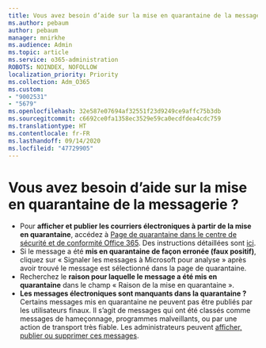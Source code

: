 ```yaml
---
title: Vous avez besoin d’aide sur la mise en quarantaine de la messagerie ?
ms.author: pebaum
author: pebaum
manager: mnirkhe
ms.audience: Admin
ms.topic: article
ms.service: o365-administration
ROBOTS: NOINDEX, NOFOLLOW
localization_priority: Priority
ms.collection: Adm_O365
ms.custom:
- "9002531"
- "5679"
ms.openlocfilehash: 32e587e07694af32551f23d9249ce9affc75b3db
ms.sourcegitcommit: c6692ce0fa1358ec3529e59ca0ecdfdea4cdc759
ms.translationtype: HT
ms.contentlocale: fr-FR
ms.lasthandoff: 09/14/2020
ms.locfileid: "47729905"
---
```

# <a name="need-help-with-email-quarantine"></a>Vous avez besoin d’aide sur la mise en quarantaine de la messagerie ?

- Pour **afficher et publier les courriers électroniques à partir de la mise en quarantaine**, accédez à [Page de quarantaine dans le centre de sécurité et de conformité Office 365](https://protection.office.com/quarantine). Des instructions détaillées sont [ici](https://docs.microsoft.com/microsoft-365/security/office-365-security/find-and-release-quarantined-messages-as-a-user?view=o365-worldwide#view-your-quarantined-messages).
- Si le message a été **mis en quarantaine de façon erronée (faux positif)**, cliquez sur « Signaler les messages à Microsoft pour analyse » après avoir trouvé le message est sélectionné dans la page de quarantaine. 
- Recherchez le **raison pour laquelle le message a été mis en quarantaine** dans le champ « Raison de la mise en quarantaine ».
- **Les messages électroniques sont manquants dans la quarantaine ?** Certains messages mis en quarantaine ne peuvent pas être publiés par les utilisateurs finaux. Il s’agit de messages qui ont été classés comme messages de hameçonnage, programmes malveillants, ou par une action de transport très fiable. Les administrateurs peuvent [afficher, publier ou supprimer ces messages](https://docs.microsoft.com/microsoft-365/security/office-365-security/manage-quarantined-messages-and-files?view=o365-worldwide). 
